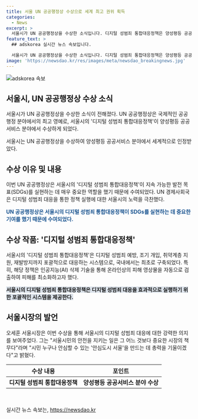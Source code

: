 ```yaml
---
title: 서울 UN 공공행정상 수상으로 세계 최고 권위 획득
categories:
  - News
excerpt: >
  서울시가 UN 공공행정상을 수상한 소식입니다. 디지털 성범죄 통합대응정책은 양성평등 공공서비스 부문에서 선정되었으며, 73개국 400개 정책 중 국내 유일하게 수상한 것으로, UN 경제사회국은 이를 매우 중요한 정책으로 평가했습니다. 이 정책은 디지털 성범죄 예방부터 피해자 지원에 이르는 통합 지원 시스템으로, AI 기술을 활용하여 피해 영상물을 빠르게 삭제하고 재유포를 막습니다. 오 서울시장은 이를 통해 안심도시를 만들기 위해 계획을 추진 중이라고 전했습니다.
feature_text: >
  ## adskorea 실시간 뉴스 속보입니다.

  서울시가 UN 공공행정상을 수상한 소식입니다. 디지털 성범죄 통합대응정책은 양성평등 공공서비스 부문에서 선정되었으며, 73개국 400개 정책 중 국내 유일하게 수상한 것으로, UN 경제사회국은 이를 매우 중요한 정책으로 평가했습니다. 이 정책은 디지털 성범죄 예방부터 피해자 지원에 이르는 통합 지원 시스템으로, AI 기술을 활용하여 피해 영상물을 빠르게 삭제하고 재유포를 막습니다. 오 서울시장은 이를 통해 안심도시를 만들기 위해 계획을 추진 중이라고 전했습니다.
image: 'https://newsdao.kr/res/images/meta/newsdao_breakingnews.jpg'
---
```


<p><img src="https://newsdao.kr/res/images/meta/newsdao_breakingnews.jpg" alt="adskorea 속보" /></p>

<h2 data-ke-size="size26">서울시, UN 공공행정상 수상 소식</h2>

<p>서울시가 UN 공공행정상을 수상한 소식이 전해졌다. UN 공공행정상은 국제적인 공공행정 분야에서의 최고 영예로, 서울시의 '디지털 성범죄 통합대응정책'이 양성평등 공공서비스 분야에서 수상하게 되었다.</p>

<p data-ke-size="size16">서울시는 UN 공공행정상을 수상하여 양성평등 공공서비스 분야에서 세계적으로 인정받았다.</p>

<h2 data-ke-size="size23">수상 이유 및 내용</h2>

<p>이번 UN 공공행정상은 서울시의 '디지털 성범죄 통합대응정책'이 지속 가능한 발전 목표(SDGs)를 실현하는 데 매우 중요한 역할을 했기 때문에 수여되었다. UN 경제사회국은 디지털 성범죄 대응을 통한 정책 실행에 대한 서울시의 노력을 극찬했다.</p>

<p><b><span style="color: #1a5490;">UN 공공행정상은 서울시의 디지털 성범죄 통합대응정책이 SDGs를 실현하는 데 중요한 기여를 했기 때문에 수여되었다.</span></b></p>

<h2 data-ke-size="size23">수상 작품: '디지털 성범죄 통합대응정책'</h2>

<p>서울시의 '디지털 성범죄 통합대응정책'은 디지털 성범죄 예방, 조기 개입, 취약계층 지원, 재발방지까지 포괄적으로 대응하는 시스템으로, 국내에서는 최초로 구축되었다. 특히, 해당 정책은 인공지능(AI) 삭제 기술을 통해 온라인상의 피해 영상물을 자동으로 검출하여 피해를 최소화하고자 했다.</p>

<p><b><span style="background-color: #21538527;">서울시의 디지털 성범죄 통합대응정책은 디지털 성범죄 대응을 효과적으로 실행하기 위한 포괄적인 시스템을 제공한다.</span></b></p>

<h2 data-ke-size="size23">서울시장의 발언</h2>

<p>오세훈 서울시장은 이번 수상을 통해 서울시의 디지털 성범죄 대응에 대한 강력한 의지를 보여주었다. 그는 "서울시민의 안전을 지키는 일은 그 어느 것보다 중요한 시장의 책무다"라며 "시민 누구나 안심할 수 있는 '안심도시 서울'을 만드는 데 총력을 기울이겠다"고 밝혔다.</p>

<table>
    <thead>
        <tr>
            <th>수상 내용</th>
            <th>포인트</th>
        </tr>
    </thead>
    <tbody>
        <tr>
            <td style="text-align: center; height: 17px;"><b>디지털 성범죄 통합대응정책</b></td>
            <td style="text-align: center; height: 17px;"><b>양성평등 공공서비스 분야 수상</b></td>
        </tr>
    </tbody>
</table>

<p data-ke-size="size16">&nbsp;</p>
실시간 뉴스 속보는, <a href="https://newsdao.kr" rel="dofollow">https://newsdao.kr</a>


